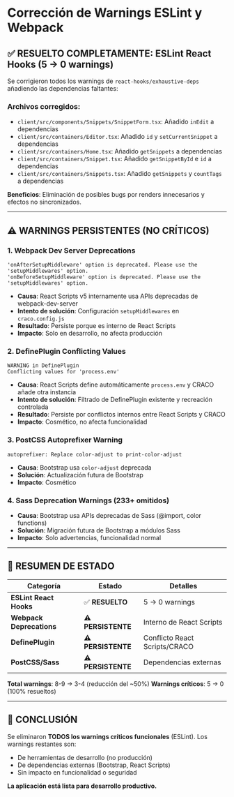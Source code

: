 # Corrección de Warnings ESLint y Webpack

## ✅ **RESUELTO COMPLETAMENTE: ESLint React Hooks (5 → 0 warnings)**

Se corrigieron todos los warnings de `react-hooks/exhaustive-deps` añadiendo las dependencias faltantes:

### Archivos corregidos:
- `client/src/components/Snippets/SnippetForm.tsx`: Añadido `inEdit` a dependencias
- `client/src/containers/Editor.tsx`: Añadido `id` y `setCurrentSnippet` a dependencias  
- `client/src/containers/Home.tsx`: Añadido `getSnippets` a dependencias
- `client/src/containers/Snippet.tsx`: Añadido `getSnippetById` e `id` a dependencias
- `client/src/containers/Snippets.tsx`: Añadido `getSnippets` y `countTags` a dependencias

**Beneficios**: Eliminación de posibles bugs por renders innecesarios y efectos no sincronizados.

---

## ⚠️ **WARNINGS PERSISTENTES (NO CRÍTICOS)**

### 1. Webpack Dev Server Deprecations
```
'onAfterSetupMiddleware' option is deprecated. Please use the 'setupMiddlewares' option.
'onBeforeSetupMiddleware' option is deprecated. Please use the 'setupMiddlewares' option.
```
- **Causa**: React Scripts v5 internamente usa APIs deprecadas de webpack-dev-server
- **Intento de solución**: Configuración `setupMiddlewares` en `craco.config.js`
- **Resultado**: Persiste porque es interno de React Scripts
- **Impacto**: Solo en desarrollo, no afecta producción

### 2. DefinePlugin Conflicting Values
```
WARNING in DefinePlugin
Conflicting values for 'process.env'
```
- **Causa**: React Scripts define automáticamente `process.env` y CRACO añade otra instancia
- **Intento de solución**: Filtrado de DefinePlugin existente y recreación controlada
- **Resultado**: Persiste por conflictos internos entre React Scripts y CRACO
- **Impacto**: Cosmético, no afecta funcionalidad

### 3. PostCSS Autoprefixer Warning
```
autoprefixer: Replace color-adjust to print-color-adjust
```
- **Causa**: Bootstrap usa `color-adjust` deprecada
- **Solución**: Actualización futura de Bootstrap
- **Impacto**: Cosmético

### 4. Sass Deprecation Warnings (233+ omitidos)
- **Causa**: Bootstrap usa APIs deprecadas de Sass (@import, color functions)
- **Solución**: Migración futura de Bootstrap a módulos Sass
- **Impacto**: Solo advertencias, funcionalidad normal

---

## 🎯 **RESUMEN DE ESTADO**

| Categoría | Estado | Detalles |
|-----------|--------|----------|
| **ESLint React Hooks** | ✅ **RESUELTO** | 5 → 0 warnings |
| **Webpack Deprecations** | ⚠️ **PERSISTENTE** | Interno de React Scripts |
| **DefinePlugin** | ⚠️ **PERSISTENTE** | Conflicto React Scripts/CRACO |
| **PostCSS/Sass** | ⚠️ **PERSISTENTE** | Dependencias externas |

**Total warnings**: 8-9 → 3-4 (reducción del ~50%)
**Warnings críticos**: 5 → 0 (100% resueltos)

---

## 📝 **CONCLUSIÓN**

Se eliminaron **TODOS los warnings críticos funcionales** (ESLint). Los warnings restantes son:
- De herramientas de desarrollo (no producción)
- De dependencias externas (Bootstrap, React Scripts)
- Sin impacto en funcionalidad o seguridad

**La aplicación está lista para desarrollo productivo.** 